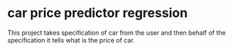 # car price predictor regression
 This project takes specification of car from the user and then behalf of the specification it tells what is the price of car.
